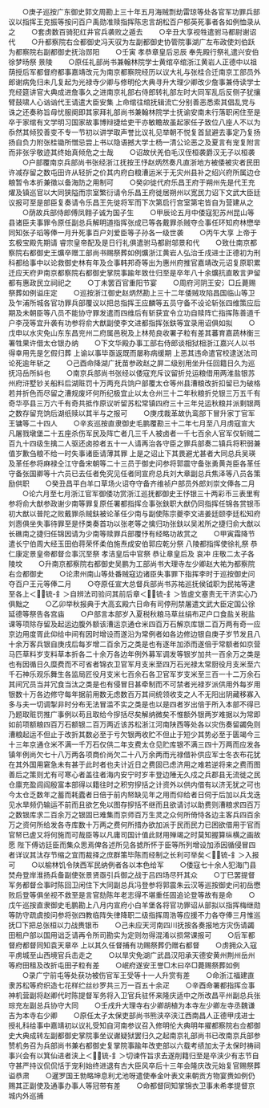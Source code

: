 <!-- { "loadSidebar": true } -->
　　○庚子巡按广东御史郭文周勘上三十年五月海贼剽劫雷琼等处各官军功罪兵部议以指挥王克振等按问百户禹勋准赎指挥陈忠言胡松百户郁英死事者各如例恤录从之
　　○套虏数百骑犯红井官兵袭败之遁去
　　○辛丑大享视牲遣驸马都尉谢诏代
　　○升都察院右佥都御史冯天驭为左副都御史协管院事湖广左布政使刘伯跃为都察院右副都御史抚治郧阳
　　○壬寅  孝恭章皇后忌辰  奉先殿行祭礼遣兴安伯徐梦旸祭  景陵
　　○原任礼部尚书兼翰林院学士黄绾卒绾浙江黄岩人正德中以祖荫授后军都督府都事嘉靖改元为南京都察院经历以议大礼与张桂合迁南京工部员外郎谢病免归未几复起为光禄寺少卿与修明伦大典寻升大理少卿改少詹事兼侍读学士充经筵讲官大典成进詹事久之进南京礼部右侍郎转礼部左时大同军乱后反侧子犹攘臂鼓啸人心讻讻代王请遣大臣安集  上命绾往绾抚辑流亡分别善恶悉索其倡乱党与诛之还奏称旨毋忧服阕即其家拜礼部尚书兼翰林院学士抚谕安南未行落职闲住至是卒于家绾有文学明习国家故事博辩捷给吏干亦敏瞻故虽起家任子致位八座人不以为忝然其倾狡善变不专一节初以讲学取声誉比议礼见举朝不悦复首鼠避去事定乃复扬扬自负力附张桂锄所憎忌尝上书以隐语撼大学士杨一清公论恶之及夏言有宠复附言而非张孚敬迹其终始真倾危之士哉
　　○诏故伏羌伯毛汉侄桓袭爵汉无子以桓袭
　　○户部覆南京兵部尚书张经浙江抚按王忬赵炳然奏凡直浙地方被倭被灾者民田许减存留之数屯田许从轻折之价其内府白粮漕运米于无灾州县补之绍兴府所属边仓粮暂令本折兼徵以备海防之用制可
　　○癸卯徙代府乐昌王府于朔州先是代王充燿及镇巡官以大同狭隘而宗室繁衍请令乐昌王府徙居朔州以宽民力诏下文武大臣廷议报可至是部臣复奏请令乐昌王先徙将军而下次第启行宫室第宅皆自为营建从之
　　○荫故兵部侍郎傅凤翱子诚为国子生
　　○甲辰论五月中倭寇犯苏州昆山等县诸臣夫事罪令原任副总兵解明道指挥张成已等各戴罪杀贼夺佥事任环知府林懋举同知张子瑫等俸一月升死事百户刘爱臣等子孙各一级世袭
　　○丙午大享  上帝于玄极宝殿先期请  睿宗皇帝配及是日行礼俱遣驸马都尉邬景和代
　　○致仕南京都察院右都御史王爌卒赠工部尚书赐祭葬如例爌浙江黄岩人弘治壬戌进士正德初为刑科都给事中以论救御史林有年及佥事韩邦奇等出为惠州府推官嘉靖改元诏复原职累迁应天府尹南京都察院右都御史掌院事踰年致仕归至是卒年八十余爌抗直敢言尹留都有惠政民立祠祀之
　　○丁未罢百官重阳节宴
　　○周府河阴王安氵□丘薨赐祭葬如例谥庄定
　　○巡按浙江御史赵炳然勘上三十二年倭贼攻陷昌国临山等卫及乍浦所城各官功罪兵部覆议以把总指挥王应麟等五员守备不设论斩张四维策应后期及未朝臣等八员不能协守罪发遣而四维后有斩获宜令立功自赎阵亡指挥陈善道千户李茂等宜升袭有功参将俞大猷副使李文进都指挥张鈇等宜录用诏俱如拟
　　○戊申以水灾免山东东昌兖州二府属邑税及上林苑良收署子粒有差其蕃育嘉蔬林衡三署牲果许借太仓银办纳
　　○下文华殿办事工部右侍郎谈相狱相浙江嘉兴人以书得幸用先是乞假归葬  上谕以事毕亟返既而屡称病缓期  上恶其违命遣官校逮送法司论死逾年斩之
　　○己酉命降湖广抚苗参政赵之屏二级别用坐升任回籍日久为巡抚冯岳所紏也
　　○南京兵部尚书张经以倭寇充斥议留折兑运粮借用两淮盐银苏州府浒墅钞关船料后湖赃罚十万两充兵饷户部覆太仓等州县漕粮改折扣留已为破格若并折色而尽留之漕规废坏何所纪极宜止以太仓州三十二年秋粮折兑银三万五千有奇华亭县三万六千有奇共抵作原议听留苏松常镇四府三十三年兑运秋粮并派剩银两之数存留充饷后湖纸赎以其半与之报可
　　○庚戌裁革故仇鸾部下冒升家丁官军王镛等二十四人
　　○辛亥巡按直隶御史毛鹏覆勘三十二年七月至八月虏寇宣大凡屠戮墩堡二十五座杀伤军民及阵亡者几三千人被卤者一千七百余人官军仅斩贼二百九十四级生擒二人驱还卤掠者五十一人请再治各守臣之罪兵部奏二镇兵将积弱兼值岁歉刍粮不给一时失事诸臣请薄其罪  上是之诏止下其畏避尤甚者大同总兵吴瑛及革任参将麻禄仝江守备宋朝等二十三员于御史问参将郭震守备张勇黄尧臣各革任守备张国卿等十六员已去任者免究见任者同宣府总兵刘大章副总兵焦泽等八员各策励供职
　　○癸丑昌平白羊口草场火诏夺守备齐维祯户部员外郎刘崇文俸各二月
　　○论六月至七月浙江官军御倭功赏浙江巡抚都御史王忬银三十两彩币三表里宥参将俞大猷参政谢少南等罪复原任署都指挥佥事张鈇职大猷仍同指挥任锦各赏银币初大猷以普陀之败戴罪杀贼鈇被论革任少南与副使陈宗夔李文进姜廷颐李廷松知府刘悫俱坐失事待罪至是忬类奏首功以张老等之擒归功张鈇以吴淞所之捷归俞大猷以长礁南之捷归任锦因请为少南等赎罪兵部覆忬有经略功故赏之
　　○甲寅霜降节遣长宁伯周大经玉田伯蒋荣怀柔伯施焘成安伯郭应乾分祭  八陵都指挥使徐礼祭  恭仁康定景皇帝都督佥事沉至祭  孝洁皇后中官祭  恭让章皇后及  哀冲  庄敬二太子各陵坟
　　○升南京都察院右都御史吴鹏为工部尚书大理寺左少卿赵大祐为都察院右佥都御史
　　○论肃州南山等处番贼寇边诸臣失事罪下指挥李时于巡按御史问夺百户王元等俸二月
　　○夺原任宣大总督兵部尚书苏祐巡抚侯钺职为民祐等逮至各上＜锍-釒＞自辨法司验问其前后章＜锍-釒＞皆虗文塞责无干济实心乃俱黜之
　　○乙卯举秋报典于大高玄殿六日命有司停刑禁屠遣文武大臣定国公徐延德等祭告各宫庙
　　○户部言本部岁入夏税秋粮马草丝绢布疋户口食盐关税盐课等项除存留及起运边腹外额该漕运京通仓米四百万石解京库银二百万两有奇一应京边用度胥此仰给中间有因时增设而遂沿为常例者如各边修边银自庚子岁节发且八十余万客兵银自庚戌后每岁增二百余万之类是也有逐年加添而遂倍于常额者如京营马匹草料岁支料草本折各二十余万各边年例外募军调发等银岁加共一百余万之类是也有因循日久糜费而不可省者锦衣卫官军月支米至四万石光禄太常厨役月支米至六千石神乐观乐舞生各监局匠役月支米七百余石各卫官军岁支米至三百一十二万余石其间冗员当并冗食当汰之类是也有侵冒日甚牵制而不可禁者光禄岁派供用外每岁用银数十万各边修守每年据前用数无虑数百万其间统领收支之人不无阳出阴藏移寡入多与夫一切调掣非时分布无法冒滥不实之类是也以是四者岁出倍于所入本部不得已乃题取赃罚推广事例以苟且取给今摉括尽矣解纳微矣不惟额外银两岁难据以为常即如前项额粮四百万石额银二百万两近该苏松浙江河南陕西等处各以灾伤奏留蠲免则漕粮起运不但止于改折其数必至于亏欠银两收贮不但止于短少其势必至于匮竭今三十三年京通仓米不满一千万石仅供二年支费太仓见贮库银不满三四十万两而应发各镇年例尚欠七十八万两各项商价尚欠二十八万余两而光禄借补供应军士冬衣布花犹在其外国用窘急未有甚于此时者也夫计近日之费固已虑济用之难若逆将来之费而图善后之策则尤有可寒心者盖往者海内安宁时岁丰登边陲无久戍之兵郡县无流徙之民仓廪充盈闾阎殷富本部得以籍往时之积穷摉括之计资外以供内借有以济无犹之可也今太仓乏数年之蓄而耗蠹者日倍于前内帑缺见年之用而仰给者日伺于后加以兵戈迭见水旱频仍输运不前而且欲乞免以图存摉括不继而且欲请讨以助费则漕粮求四百万之数银库求二百余万之银固已难集而京师百万生灵之众何所倚恃各边主客兵四百余万之资何所给发各寺库数十万两之费何所措办欲加派于民而民力已困欲借用于官而官帑已虗又将何施而可哉臣等以凡庸司国计值此财用殚竭之时莫知握算纵横之画故愿  陛下傅访廷臣而集众思焉俾各述所见各摅所怀于臣等所列增设加添因循侵冒四者详议其汰存节缩之宜而裁择之庶群策毕陈而经制之长利可举矣＜锍-釒＞入报可
　　○以榆林饥令陕西军民纳例者各以本色给军
　　○倭寇七十余人犯海门县焚舟登岸淮扬兵备副使张景贤亟引兵御之战于吕四场尽歼其众
　　○丁巳罢提督军务都督佥事时陈回卫闲住下大同副总兵冯登参将郭震朱云汉等巡按御史问初岳懋败后登等俱坐视不救至是言官劾陈年老志得不堪重任固追论登等故有是命
　　○戊午巡按直隶御史毛鹏勘上八月内宣府小白羊堡各将官功罪诏从部拟以指挥梅继勋等防守疏虞按问参将张四教临阵失律降职二级指挥周浩等应援不力各夺俸三月惟巡抚□下把总张桓以力战赉银币
　　○己未应天河南四川抚按各奏报地方灾伤请蠲田租户部以国用诎乏请再令所司勘实为定则勿得混淆以损常课报可
　　○后军都督府都督同知袁天章卒  上以其久任督捕有功赐祭葬仍赠右都督
　　○虏拥众入寇平虏城至山西境官兵击走之
　　○以旱灾免湖广武昌汉阳承天德安黄州荆州岳州等府田租及改折屯田子粒有差
　　○岷府遂安王誉□木曰卒□薨赐祭葬如例
　　○录广宁前屯等处获功被伤官军王受等十一人升赏有差
　　○命浙江福建直隶苏松等府织造七花样纻丝纱罗共三万一百五十余疋
　　○辛酉命署都指挥佥事神机营副将赵卿代时陈提督军务将入卫官兵驻怀来隆庆适中之所改昌平州副总兵张琮充左副总兵协守大同
　　○壬戌升大理寺右少卿胡植为本寺左少卿左寺丞魏谦吉为本寺右少卿
　　○原任太子太保吏部尚书熊浃卒浃江西南昌人正德甲戌进士授礼科给事中嘉靖初以议礼受知自河南参议召入修明伦大典明年擢都察院右佥都御史大典成转左副都御史掌院事坐议谳疑狱罢归久之起南京礼部尚书已改南京兵部参赞机务召为兵部尚书兼右都御史复掌院事踰年改吏部以六载考绩加太子太保时祷祠事兴会有以箕仙进者浃上＜锍-釒＞切谏忤旨求去遂削籍归至是卒浃少有志节自守甚严持议侃侃恬于宠利始终进退有古大臣风卒后十三年会隆庆改元始复官赐祭葬谥恭肃
　　○暹罗国王勃略坤息利尤池呀遣使奉金叶表文来朝贡方物宴赉如例仍赐其正副使及通事办事人等冠带有差
　　○命都督同知掌锦衣卫事未希孝提督京城内外巡捕

